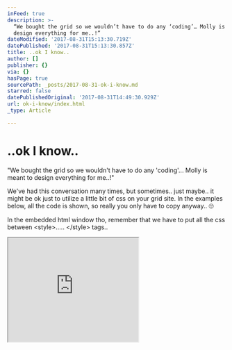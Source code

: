 ```yaml
---
inFeed: true
description: >-
  “We bought the grid so we wouldn’t have to do any ‘coding’… Molly is meant to
  design everything for me..!”
dateModified: '2017-08-31T15:13:30.719Z'
datePublished: '2017-08-31T15:13:30.857Z'
title: ..ok I know..
author: []
publisher: {}
via: {}
hasPage: true
sourcePath: _posts/2017-08-31-ok-i-know.md
starred: false
datePublishedOriginal: '2017-08-31T14:49:30.929Z'
url: ok-i-know/index.html
_type: Article

---
```

# ..ok I know..

"We bought the grid so we wouldn't have to do any 'coding'... Molly is meant to design everything for me..!"

We've had this conversation many times, but sometimes.. just maybe.. it might be ok just to utilize a little bit of css on your grid site. In the examples below, all the code is shown, so really you only have to copy anyway.. 🙄

In the embedded html window tho, remember that we have to put all the css between <style\>..... </style\> tags..

<iframe src="https://the-grid.github.io/ed-userhtml/?g=eJxVj01OxDAMhfdzCm9QAanpCMRm_q7AkrWbupOINI5iz5QKIXENrsdJyNCCYJPo2X7Pn3eiU6DDylifbSB4XQGMvlO3gbv1Or1si3bkj07_FPrAWHSgXi9SHCaq-aTiO9rAnHT9sL662a7eVrtmWbHr_BlsQJF9Nc9Uh-Le-eEIku2-cqpJNk0zjqNpW4-tsTw0wtZjGBrLfU90b1I8VgvSvvpGqmbiH1U2NWVV-doMzeH20YHwQBwJRhRAefbxCI5HGAmw62Ceo4HVW44CyqCOILGomLn5RJ_vH5mAIyAMaM1Sn19hKEbNHOpCPGDsakloqcVszBI_Osp0pgwTn8BiBJ0SQQ2-JMYJMKUiTnJBU4e6uJa4cmAI0OZL95QKQvCiwD38Qv8HuvbwHL8PrAq0dYR6sWLIhN1kjLn5AhMMpgw" height="240" style=""></iframe>